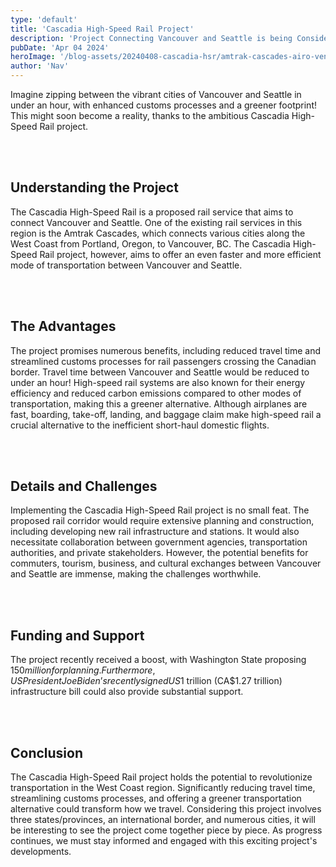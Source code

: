```yaml
---
type: 'default'
title: 'Cascadia High-Speed Rail Project'
description: 'Project Connecting Vancouver and Seattle is being Considered'
pubDate: 'Apr 04 2024'
heroImage: '/blog-assets/20240408-cascadia-hsr/amtrak-cascades-airo-venture-train-5.jpg'
author: 'Nav'
---
```


Imagine zipping between the vibrant cities of Vancouver and Seattle in under an hour, with enhanced customs processes and a greener footprint! This might soon become a reality, thanks to the ambitious Cascadia High-Speed Rail project.

</br></br>

## Understanding the Project

The Cascadia High-Speed Rail is a proposed rail service that aims to connect Vancouver and Seattle. One of the existing rail services in this region is the Amtrak Cascades, which connects various cities along the West Coast from Portland, Oregon, to Vancouver, BC. The Cascadia High-Speed Rail project, however, aims to offer an even faster and more efficient mode of transportation between Vancouver and Seattle.

</br></br>

## The Advantages

The project promises numerous benefits, including reduced travel time and streamlined customs processes for rail passengers crossing the Canadian border. Travel time between Vancouver and Seattle would be reduced to under an hour! High-speed rail systems are also known for their energy efficiency and reduced carbon emissions compared to other modes of transportation, making this a greener alternative. Although airplanes are fast, boarding, take-off, landing, and baggage claim make high-speed rail a crucial alternative to the inefficient short-haul domestic flights.

</br></br>

## Details and Challenges

Implementing the Cascadia High-Speed Rail project is no small feat. The proposed rail corridor would require extensive planning and construction, including developing new rail infrastructure and stations. It would also necessitate collaboration between government agencies, transportation authorities, and private stakeholders. However, the potential benefits for commuters, tourism, business, and cultural exchanges between Vancouver and Seattle are immense, making the challenges worthwhile.

</br></br>

## Funding and Support

The project recently received a boost, with Washington State proposing $150 million for planning. Furthermore, US President Joe Biden’s recently signed US$1 trillion (CA$1.27 trillion) infrastructure bill could also provide substantial support.

</br></br>

## Conclusion

The Cascadia High-Speed Rail project holds the potential to revolutionize transportation in the West Coast region. Significantly reducing travel time, streamlining customs processes, and offering a greener transportation alternative could transform how we travel. Considering this project involves three states/provinces, an international border, and numerous cities, it will be interesting to see the project come together piece by piece. As progress continues, we must stay informed and engaged with this exciting project's developments.

</br>
